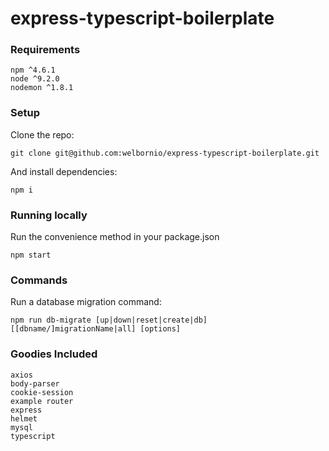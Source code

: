 # express-typescript-boilerplate


### Requirements

```
npm ^4.6.1
node ^9.2.0
nodemon ^1.8.1
```

### Setup

Clone the repo:
```
git clone git@github.com:welbornio/express-typescript-boilerplate.git
```

And install dependencies:
```
npm i
```

### Running locally

Run the convenience method in your package.json
```
npm start
```


### Commands

Run a database migration command:
```
npm run db-migrate [up|down|reset|create|db] [[dbname/]migrationName|all] [options]
```

### Goodies Included

```
axios
body-parser
cookie-session
example router
express
helmet
mysql
typescript
```
